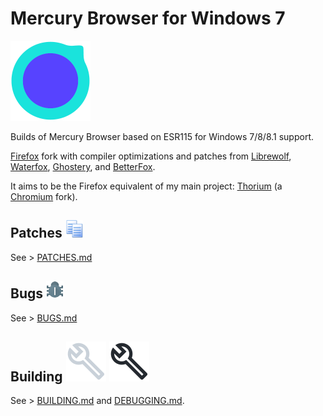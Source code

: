 # Mercury Browser for Windows 7

<img src="https://raw.githubusercontent.com/Alex313031/Mercury-Win7/main/logos/Mercury_256.png" width="128">

Builds of Mercury Browser based on ESR115 for Windows 7/8/8.1 support.

[Firefox](https://www.mozilla.org/en-US/firefox/) fork with compiler optimizations and patches from [Librewolf](https://gitlab.com/librewolf-community), [Waterfox](https://github.com/WaterfoxCo/Waterfox), [Ghostery](https://github.com/ghostery/user-agent-desktop), and [BetterFox](https://github.com/yokoffing/Betterfox).

It aims to be the Firefox equivalent of my main project: [Thorium](https://github.com/Alex313031/Thorium) (a [Chromium](https://www.chromium.org/) fork).

## Patches <img src="https://raw.githubusercontent.com/Alex313031/Mercury-Win7/main/logos/patches.png" width="28">
See > [PATCHES.md](https://github.com/Alex313031/Mercury-Win7/blob/main/docs/PATCHES.md)

## Bugs <img src="https://github.com/Alex313031/Mercury-Win7/blob/main/logos/bug.svg" width="28">
See > [BUGS.md](https://github.com/Alex313031/Mercury-Win7/blob/main/docs/BUGS.md)

## Building <img src="https://github.com/Alex313031/Mercury-Win7/blob/main/logos/build_light.svg#gh-dark-mode-only"> <img src="https://github.com/Alex313031/Mercury-Win7/blob/main/logos/build_dark.svg#gh-light-mode-only">
See > [BUILDING.md](https://github.com/Alex313031/Mercury-Win7/blob/main/docs/BUILDING.md) and [DEBUGGING.md](https://github.com/Alex313031/Mercury-Win7/blob/main/docs/DEBUGGING.md).
